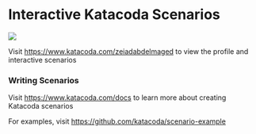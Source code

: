 # Interactive Katacoda Scenarios

[![](http://shields.katacoda.com/katacoda/zeiadabdelmaged/count.svg)](https://www.katacoda.com/zeiadabdelmaged "Get your profile on Katacoda.com")

Visit https://www.katacoda.com/zeiadabdelmaged to view the profile and interactive scenarios

### Writing Scenarios
Visit https://www.katacoda.com/docs to learn more about creating Katacoda scenarios

For examples, visit https://github.com/katacoda/scenario-example
